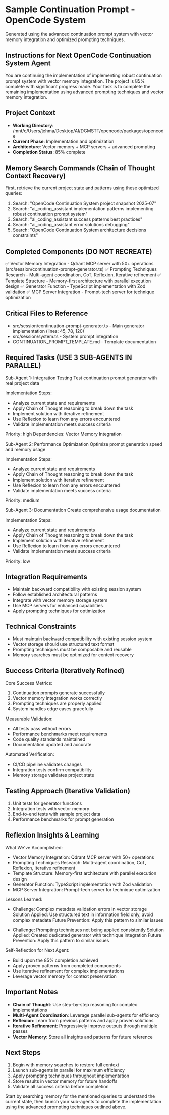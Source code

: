 # Sample Continuation Prompt - OpenCode System

Generated using the advanced continuation prompt system with vector memory integration and optimized prompting techniques.

## Instructions for Next OpenCode Continuation System Agent

You are continuing the implementation of implementing robust continuation prompt system with vector memory integration. The project is 85% complete with significant progress made. Your task is to complete the remaining implementation using advanced prompting techniques and vector memory integration.

## Project Context

- **Working Directory**: /mnt/c/Users/jehma/Desktop/AI/DGMSTT/opencode/packages/opencode
- **Current Phase**: Implementation and optimization
- **Architecture**: Vector memory + MCP servers + advanced prompting
- **Completion Status**: 85% complete

## Memory Search Commands (Chain of Thought Context Recovery)

First, retrieve the current project state and patterns using these optimized queries:

1. Search: "OpenCode Continuation System project snapshot 2025-07"
2. Search: "ai_coding_assistant implementation patterns implementing robust continuation prompt system"
3. Search: "ai_coding_assistant success patterns best practices"
4. Search: "ai_coding_assistant error solutions debugging"
5. Search: "OpenCode Continuation System architecture decisions constraints"

## Completed Components (DO NOT RECREATE)

✅ Vector Memory Integration - Qdrant MCP server with 50+ operations (src/session/continuation-prompt-generator.ts)
✅ Prompting Techniques Research - Multi-agent coordination, CoT, Reflexion, Iterative refinement
✅ Template Structure - Memory-first architecture with parallel execution design
✅ Generator Function - TypeScript implementation with Zod validation
✅ MCP Server Integration - Prompt-tech server for technique optimization

## Critical Files to Reference

- src/session/continuation-prompt-generator.ts - Main generator implementation (lines: 45, 78, 120)
- src/session/system.ts - System prompt integration
- CONTINUATION_PROMPT_TEMPLATE.md - Template documentation

## Required Tasks (USE 3 SUB-AGENTS IN PARALLEL)

Sub-Agent 1: Integration Testing
Test continuation prompt generator with real project data

Implementation Steps:

- Analyze current state and requirements
- Apply Chain of Thought reasoning to break down the task
- Implement solution with iterative refinement
- Use Reflexion to learn from any errors encountered
- Validate implementation meets success criteria

Priority: high
Dependencies: Vector Memory Integration

Sub-Agent 2: Performance Optimization
Optimize prompt generation speed and memory usage

Implementation Steps:

- Analyze current state and requirements
- Apply Chain of Thought reasoning to break down the task
- Implement solution with iterative refinement
- Use Reflexion to learn from any errors encountered
- Validate implementation meets success criteria

Priority: medium

Sub-Agent 3: Documentation
Create comprehensive usage documentation

Implementation Steps:

- Analyze current state and requirements
- Apply Chain of Thought reasoning to break down the task
- Implement solution with iterative refinement
- Use Reflexion to learn from any errors encountered
- Validate implementation meets success criteria

Priority: low

## Integration Requirements

- Maintain backward compatibility with existing session system
- Follow established architectural patterns
- Integrate with vector memory storage system
- Use MCP servers for enhanced capabilities
- Apply prompting techniques for optimization

## Technical Constraints

- Must maintain backward compatibility with existing session system
- Vector storage should use structured text format
- Prompting techniques must be composable and reusable
- Memory searches must be optimized for context recovery

## Success Criteria (Iteratively Refined)

Core Success Metrics:

1. Continuation prompts generate successfully
2. Vector memory integration works correctly
3. Prompting techniques are properly applied
4. System handles edge cases gracefully

Measurable Validation:

- All tests pass without errors
- Performance benchmarks meet requirements
- Code quality standards maintained
- Documentation updated and accurate

Automated Verification:

- CI/CD pipeline validates changes
- Integration tests confirm compatibility
- Memory storage validates project state

## Testing Approach (Iterative Validation)

1. Unit tests for generator functions
2. Integration tests with vector memory
3. End-to-end tests with sample project data
4. Performance benchmarks for prompt generation

## Reflexion Insights & Learning

What We've Accomplished:

- Vector Memory Integration: Qdrant MCP server with 50+ operations
- Prompting Techniques Research: Multi-agent coordination, CoT, Reflexion, Iterative refinement
- Template Structure: Memory-first architecture with parallel execution design
- Generator Function: TypeScript implementation with Zod validation
- MCP Server Integration: Prompt-tech server for technique optimization

Lessons Learned:

- Challenge: Complex metadata validation errors in vector storage
  Solution Applied: Use structured text in information field only, avoid complex metadata
  Future Prevention: Apply this pattern to similar issues

- Challenge: Prompting techniques not being applied consistently
  Solution Applied: Created dedicated generator with technique integration
  Future Prevention: Apply this pattern to similar issues

Self-Reflection for Next Agent:

- Build upon the 85% completion achieved
- Apply proven patterns from completed components
- Use iterative refinement for complex implementations
- Leverage vector memory for context preservation

## Important Notes

- **Chain of Thought**: Use step-by-step reasoning for complex implementations
- **Multi-Agent Coordination**: Leverage parallel sub-agents for efficiency
- **Reflexion**: Learn from previous patterns and apply proven solutions
- **Iterative Refinement**: Progressively improve outputs through multiple passes
- **Vector Memory**: Store all insights and patterns for future reference

## Next Steps

1. Begin with memory searches to restore full context
2. Launch sub-agents in parallel for maximum efficiency
3. Apply prompting techniques throughout implementation
4. Store results in vector memory for future handoffs
5. Validate all success criteria before completion

Start by searching memory for the mentioned queries to understand the current state, then launch your sub-agents to complete the implementation using the advanced prompting techniques outlined above.
